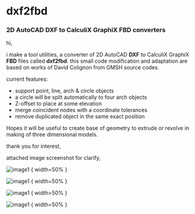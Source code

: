 # dxf2fbd
<h3>2D AutoCAD DXF to CalculiX GraphiX FBD converters</h3>

hi,

i make a tool utilities, a converter of 2D AutoCAD **DXF** to CalculiX GraphiX **FBD** files called **dxf2fbd**. this small code modification and adaptation are based on works of David Colignon from GMSH source codes.

current features:
<ul>
  <li>support point, line, arch & circle objects</li>
<li>a circle will be split automatically to four arch objects</li>
<li>Z-offset to place at some elevation</li>
<li>merge coincident nodes with a coordinate tolerances</li>
<li>remove duplicated object in the same exact position</li>
</ul>

Hopes it will be useful to create base of geometry to extrude or revolve in making of three dimensional models.

thank you for interest,

attached image screenshot for clarify,

![image1](https://github.com/xyont/dxf2fbd/blob/main/pictures/2020-09-27%2022_22_20-example1.dxf_.png) { width=50% }

![image1](https://github.com/xyont/dxf2fbd/blob/main/pictures/2020-09-27%2021_55_36-Command%20Prompt.png) { width=50% }

![image1](https://github.com/xyont/dxf2fbd/blob/main/pictures/2020-09-27%2021_57_51-CalculiX%20GraphiX.png) { width=50% }

![image1](https://github.com/xyont/dxf2fbd/blob/main/pictures/2020-09-27%2022_03_59-CalculiX%20GraphiX.png) { width=50% }
